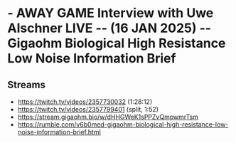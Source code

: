 # - AWAY GAME Interview with Uwe Alschner LIVE -- (16 JAN 2025) -- Gigaohm Biological High Resistance Low Noise Information Brief

## Streams
- https://twitch.tv/videos/2357730032 (1:28:12)
- https://twitch.tv/videos/2357799401 (split, 1:52)
- https://stream.gigaohm.bio/w/dHHGWeK1sPPZvQmpwmrTsm
- https://rumble.com/v6b0med-gigaohm-biological-high-resistance-low-noise-information-brief.html

